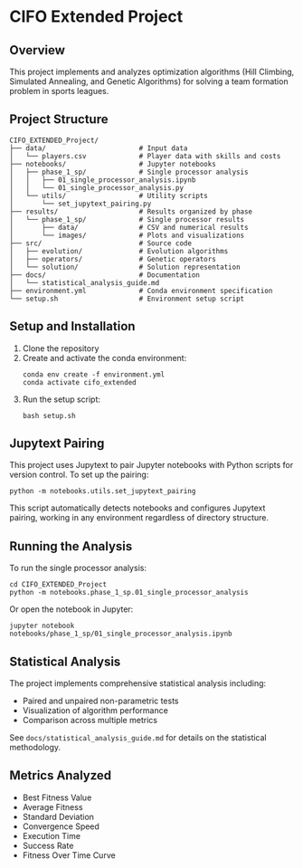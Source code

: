 # CIFO Extended Project

## Overview
This project implements and analyzes optimization algorithms (Hill Climbing, Simulated Annealing, and Genetic Algorithms) for solving a team formation problem in sports leagues.

## Project Structure
```
CIFO_EXTENDED_Project/
├── data/                       # Input data
│   └── players.csv             # Player data with skills and costs
├── notebooks/                  # Jupyter notebooks
│   ├── phase_1_sp/             # Single processor analysis
│   │   ├── 01_single_processor_analysis.ipynb
│   │   └── 01_single_processor_analysis.py
│   └── utils/                  # Utility scripts
│       └── set_jupytext_pairing.py
├── results/                    # Results organized by phase
│   └── phase_1_sp/             # Single processor results
│       ├── data/               # CSV and numerical results
│       └── images/             # Plots and visualizations
├── src/                        # Source code
│   ├── evolution/              # Evolution algorithms
│   ├── operators/              # Genetic operators
│   └── solution/               # Solution representation
├── docs/                       # Documentation
│   └── statistical_analysis_guide.md
├── environment.yml             # Conda environment specification
└── setup.sh                    # Environment setup script
```

## Setup and Installation
1. Clone the repository
2. Create and activate the conda environment:
   ```
   conda env create -f environment.yml
   conda activate cifo_extended
   ```
3. Run the setup script:
   ```
   bash setup.sh
   ```

## Jupytext Pairing
This project uses Jupytext to pair Jupyter notebooks with Python scripts for version control. To set up the pairing:

```
python -m notebooks.utils.set_jupytext_pairing
```

This script automatically detects notebooks and configures Jupytext pairing, working in any environment regardless of directory structure.

## Running the Analysis
To run the single processor analysis:

```
cd CIFO_EXTENDED_Project
python -m notebooks.phase_1_sp.01_single_processor_analysis
```

Or open the notebook in Jupyter:
```
jupyter notebook notebooks/phase_1_sp/01_single_processor_analysis.ipynb
```

## Statistical Analysis
The project implements comprehensive statistical analysis including:
- Paired and unpaired non-parametric tests
- Visualization of algorithm performance
- Comparison across multiple metrics

See `docs/statistical_analysis_guide.md` for details on the statistical methodology.

## Metrics Analyzed
- Best Fitness Value
- Average Fitness
- Standard Deviation
- Convergence Speed
- Execution Time
- Success Rate
- Fitness Over Time Curve
